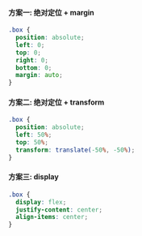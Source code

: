 #### 方案一: 绝对定位 + margin

```css
.box {
  position: absolute;
  left: 0;
  top: 0;
  right: 0;
  bottom: 0;
  margin: auto;
}
```

#### 方案二: 绝对定位 + transform

```css
.box {
  position: absolute;
  left: 50%;
  top: 50%;
  transform: translate(-50%, -50%);
}
```

#### 方案三: display

```css
.box {
  display: flex;
  justify-content: center;
  align-items: center;
}
```